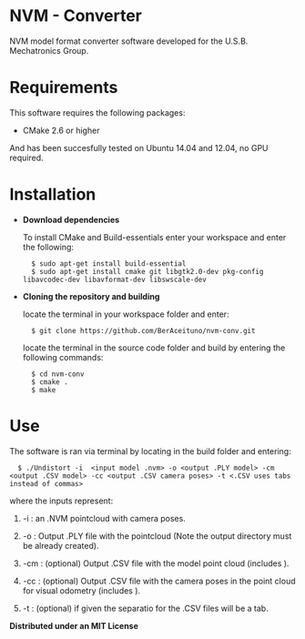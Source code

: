 # NVM - Converter
NVM model format converter software developed for the U.S.B. Mechatronics Group.

# Requirements

This software requires the following packages:

- CMake 2.6 or higher

And has been succesfully tested on Ubuntu 14.04 and 12.04, no GPU required.

# Installation

* **Download dependencies**

  To install CMake and Build-essentials enter your workspace and enter the following:
  
  ```
    $ sudo apt-get install build-essential
    $ sudo apt-get install cmake git libgtk2.0-dev pkg-config libavcodec-dev libavformat-dev libswscale-dev
  ```

* **Cloning the repository and building**

  locate the terminal in your workspace folder and enter:
  
  ```
    $ git clone https://github.com/BerAceituno/nvm-conv.git
  ```
  
  locate the terminal in the source code folder and build by entering the following commands:
  
  ```
    $ cd nvm-conv
    $ cmake . 
    $ make
  ```

# Use

The software is ran via terminal by locating in the build folder and entering:

```
  $ ./Undistort -i  <input model .nvm> -o <output .PLY model> -cm <output .CSV model> -cc <output .CSV camera poses> -t <.CSV uses tabs instead of commas>
```

where the inputs represent:

  1. -i    :   an .NVM pointcloud with camera poses.
  
  2. -o    :   Output .PLY file with the pointcloud (Note the output directory must be already created).
  
  4. -cm   :   (optional) Output .CSV file with the model point cloud (includes <XYZ> <RGB>).
  
  5. -cc   :   (optional) Output .CSV file with the camera poses in the point cloud for visual odometry (includes <focal length> <Centroid WXYZ> <XYZ> <radial distortion>). 

  6. -t    :   (optional) if given the separatio for the .CSV files will be a tab.
  

**Distributed under an MIT License**
